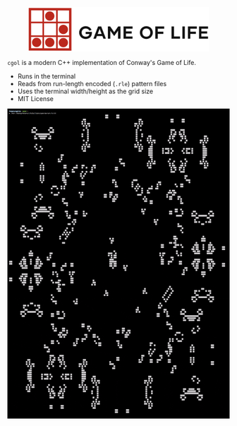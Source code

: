 <p align="center">
  <img height="100" src="img/logo.png"/> 
</p>

`cgol` is a modern C++ implementation of Conway's Game of Life.

* Runs in the terminal
* Reads from run-length encoded (`.rle`) pattern files
* Uses the terminal width/height as the grid size
* MIT License

<p align="center">
  <img src="img/queen_bee.gif"/> 
</p>

